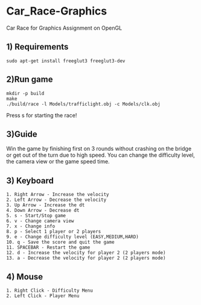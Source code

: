 # Car_Race-Graphics
Car Race for Graphics Assignment on OpenGL

## 1) Requirements
    
    sudo apt-get install freeglut3 freeglut3-dev  
    
## 2)Run game
    mkdir -p build
    make
    ./build/race -l Models/trafficlight.obj -c Models/clk.obj
    
Press s for starting the race!
    
## 3)Guide
Win the game by finishing first on 3 rounds without crashing on the bridge or get out of the turn due to high speed.
You can change the difficulty level, the camera view or the game speed time.
   
## 3) Keyboard
    1. Right Arrow - Increase the velocity
    2. Left Arrow - Decrease the velocity
    3. Up Arrow - Increase the dt
    4. Down Arrow - Decrease dt
    5. s - Start/Stop game
    6. v - Change camera view
    7. x - Change info
    8. p - Select 1 player or 2 players
    9. e - Change difficulty level (EASY,MEDIUM,HARD)
    10. q - Save the score and quit the game
    11. SPACEBAR - Restart the game
    12. d - Increase the velocity for player 2 (2 players mode)
    13. a - Decrease the velocity for player 2 (2 players mode)
    
## 4) Mouse
    1. Right Click - Difficulty Menu
    2. Left Click - Player Menu
